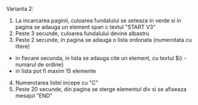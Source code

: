 Varianta 2:
1. La incarcarea paginii, culoarea fundalului se seteaza in verde si in pagina se adauga un element span c textul "START V3"
2. Peste 3 secunde, culoarea fundalului devine albastru
3. Peste 2 secunde, in pagina se adauga o lista ordonata (numerotata cu litere)
- in fiecare secunda, in lista se adauga cite un element, cu textul ${i - numarul de ordine}
- in lista pot fi maxim 15 elemente
4. Numerotarea listei incepe cu "C"
5. Peste 20 secunde, din pagina se sterge elementul div si se afiseaza mesajul "END"